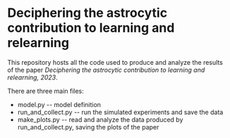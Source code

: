 # Deciphering the astrocytic contribution to learning and relearning

This repository hosts all the code used to produce and analyze the results of the paper *Deciphering the astrocytic contribution to learning and relearning, 2023*.

There are three main files:
- model.py -- model definition
- run_and_collect.py -- run the simulated experiments and save the data
- make_plots.py -- read and analyze the data produced by run_and_collect.py, saving the plots of the paper
